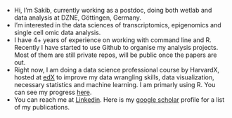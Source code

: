 - Hi, I’m Sakib, currently working as a postdoc, doing both wetlab and data analysis at DZNE, Göttingen, Germany.
- I’m interested in the data sciences of transcriptomics, epigenomics and single cell omic data analysis.
- I have 4+ years of experience on working with command line and R. Recently I have started to use Github to organise my analysis projects. Most of them are still private repos, will be public once the papers are out. 
- Right now, I am doing a data science professional course by HarvardX, hosted at [edX] to improve my data wrangling skills, data visualization, necessary statistics and machine learning. I am primarly using R. You can see my progress [here].
- You can reach me at [Linkedin]. Here is my [google scholar] profile for a list of my publications.

[Linkedin]: https://www.linkedin.com/in/mssakib/
[edX]: https://www.edx.org/professional-certificate/harvardx-data-science
[google scholar]: https://scholar.google.de/citations?user=4Kk9eZkAAAAJ&hl=en&oi=ao
[here]:https://credentials.edx.org/records/programs/shared/2757ed0978fc49379903a0f5611b60e7/.
<!---
msadman-sakib/msadman-sakib is a ✨ special ✨ repository because its `README.md` (this file) appears on your GitHub profile.
You can click the Preview link to take a look at your changes.
--->

